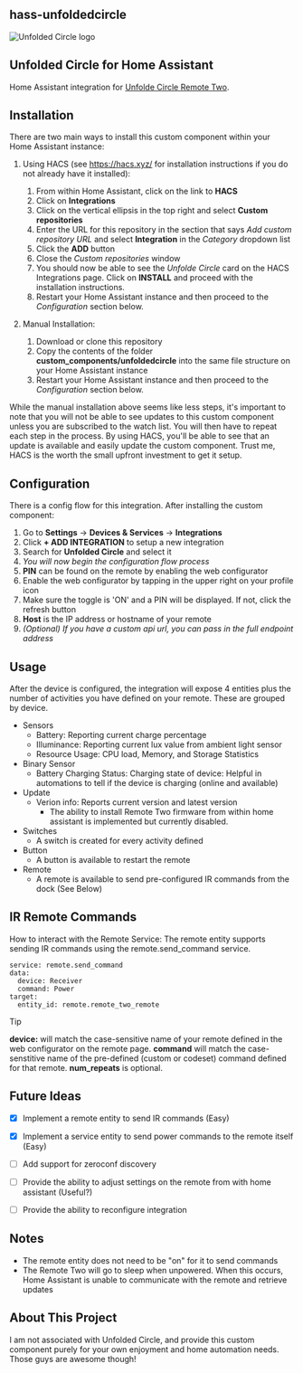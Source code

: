 ## hass-unfoldedcircle
<picture>
  <source media="(prefers-color-scheme: dark)" srcset="https://brands.home-assistant.io/unfoldedcircle/dark_logo.png">
  <img alt="Unfolded Circle logo" src="https://brands.home-assistant.io/unfoldedcircle/logo.png">
</picture>


## Unfolded Circle for Home Assistant
Home Assistant integration for [Unfolde Circle Remote Two](https://www.unfoldedcircle.com/).


## Installation
There are two main ways to install this custom component within your Home Assistant instance:

1. Using HACS (see https://hacs.xyz/ for installation instructions if you do not already have it installed):

   1. From within Home Assistant, click on the link to **HACS**
   2. Click on **Integrations**
   3. Click on the vertical ellipsis in the top right and select **Custom repositories**
   4. Enter the URL for this repository in the section that says _Add custom repository URL_ and select **Integration** in the _Category_ dropdown list
   5. Click the **ADD** button
   6. Close the _Custom repositories_ window
   7. You should now be able to see the _Unfolde Circle_ card on the HACS Integrations page. Click on **INSTALL** and proceed with the installation instructions.
   8. Restart your Home Assistant instance and then proceed to the _Configuration_ section below.

2. Manual Installation:
   1. Download or clone this repository
   2. Copy the contents of the folder **custom_components/unfoldedcircle** into the same file structure on your Home Assistant instance
   3. Restart your Home Assistant instance and then proceed to the _Configuration_ section below.

While the manual installation above seems like less steps, it's important to note that you will not be able to see updates to this custom component unless you are subscribed to the watch list. You will then have to repeat each step in the process. By using HACS, you'll be able to see that an update is available and easily update the custom component. Trust me, HACS is the worth the small upfront investment to get it setup.


## Configuration
There is a config flow for this integration. After installing the custom component:

1. Go to **Settings** -> **Devices & Services** -> **Integrations**
2. Click **+ ADD INTEGRATION** to setup a new integration
3. Search for **Unfolded Circle** and select it
4. *You will now begin the configuration flow process*
5. **PIN** can be found on the remote by enabling the web configurator
  1. Enable the web configurator by tapping in the upper right on your profile icon
  2. Make sure the toggle is 'ON' and a PIN will be displayed. If not, click the refresh button
7. **Host** is the IP address or hostname of your remote
  1. *(Optional) If you have a custom api url, you can pass in the full endpoint address*


## Usage
After the device is configured, the integration will expose 4 entities plus the number of activities you have defined on your remote. These are grouped by device.

- Sensors
    - Battery: Reporting current charge percentage
    - Illuminance: Reporting current lux value from ambient light sensor
    - Resource Usage: CPU load, Memory, and Storage Statistics
- Binary Sensor
    - Battery Charging Status: Charging state of device: Helpful in automations to tell if the device is charging (online and available)
- Update
    - Verion info: Reports current version and latest version
        - The ability to install Remote Two firmware from within home assistant is implemented but currently disabled.
- Switches
    - A switch is created for every activity defined
- Button
    - A button is available to restart the remote
- Remote
    - A remote is available to send pre-configured IR commands from the dock (See Below)


## IR Remote Commands
How to interact with the Remote Service:
The remote entity supports sending IR commands using the remote.send_command service. 
```
service: remote.send_command
data:
  device: Receiver
  command: Power
target:
  entity_id: remote.remote_two_remote
```
> [!TIP]
> **device:** will match the case-sensitive name of your remote defined in the web configurator on the remote page. **command** will match the case-senstitive name of the pre-defined (custom or codeset) command defined for that remote. **num_repeats** is optional.


## Future Ideas
- [x] Implement a remote entity to send IR commands (Easy)
- [x] Implement a service entity to send power commands to the remote itself (Easy)
- [ ] Add support for zeroconf discovery
- [ ] Provide the ability to adjust settings on the remote from with home assistant (Useful?)
- [ ] Provide the ability to reconfigure integration


## Notes
- The remote entity does not need to be "on" for it to send commands
- The Remote Two will go to sleep when unpowered. When this occurs, Home Assistant is unable to communicate with the remote and retrieve updates


## About This Project

I am not associated with Unfolded Circle, and provide this custom component purely for your own enjoyment and home automation needs. Those guys are awesome though!
